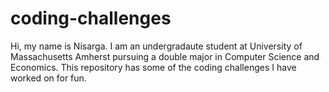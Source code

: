# coding-challenges
Hi, my name is Nisarga. I am an undergradaute student at University of Massachusetts Amherst pursuing a double major in Computer Science and Economics. This repository has some of the coding challenges I have worked on for fun. 
